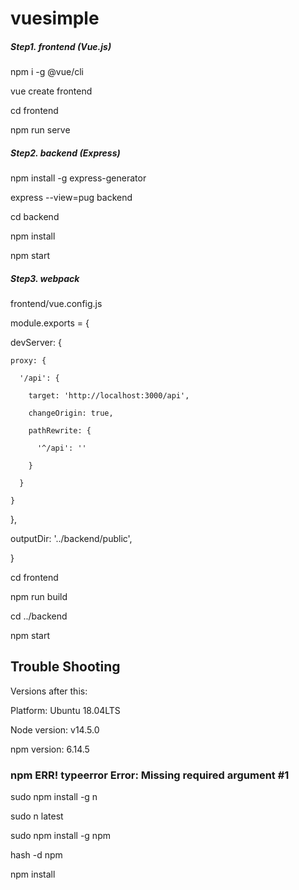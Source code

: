 # vuesimple

##### Step1. frontend (Vue.js)

npm i -g @vue/cli

vue create frontend

cd frontend

npm run serve

##### Step2. backend (Express)

npm install -g express-generator

express --view=pug backend

cd backend 

npm install 

npm start

##### Step3. webpack

frontend/vue.config.js

module.exports = {

  devServer: {
  
    proxy: {
    
      '/api': {
      
        target: 'http://localhost:3000/api',
        
        changeOrigin: true,
        
        pathRewrite: {
        
          '^/api': ''
          
        }
        
      }
      
    }
    
  },
  
  outputDir: '../backend/public',
  
}

cd frontend

npm run build

cd ../backend

npm start

## Trouble Shooting
Versions after this:

Platform: Ubuntu 18.04LTS

Node version: v14.5.0

npm version: 6.14.5

### npm ERR! typeerror Error: Missing required argument #1

sudo npm install -g n

sudo n latest

sudo npm install -g npm

hash -d npm

npm install
